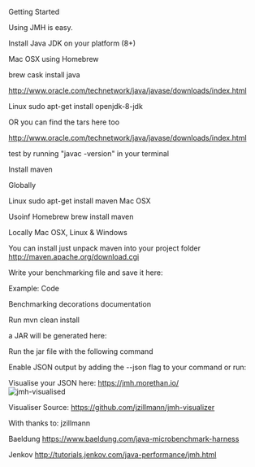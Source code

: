 Getting Started

Using JMH is easy.

Install Java JDK on your platform (8+)

Mac OSX
using Homebrew

brew cask install java
 
http://www.oracle.com/technetwork/java/javase/downloads/index.html

Linux
sudo apt-get install openjdk-8-jdk 

OR you can find the tars here too

http://www.oracle.com/technetwork/java/javase/downloads/index.html

test by running
"javac -version" in your terminal

Install maven

Globally

Linux
sudo apt-get install maven 
Mac OSX

Usoinf Homebrew
brew install maven

Locally
Mac OSX, Linux & Windows

You can install just unpack maven into your project folder
http://maven.apache.org/download.cgi 

Write your benchmarking file and save it here:

Example:
Code

Benchmarking decorations documentation

Run mvn clean install

a JAR will be generated here:

Run the jar file with the following command

Enable JSON output by adding the --json flag to your command or run:

Visualise your JSON here: https://jmh.morethan.io/  
![jmh-visualised](https://user-images.githubusercontent.com/17616211/45848770-a1291b00-bd27-11e8-8e7c-2d6a650c8fcf.png)

Visualiser Source: https://github.com/jzillmann/jmh-visualizer




With thanks to:
jzillmann

Baeldung
https://www.baeldung.com/java-microbenchmark-harness

Jenkov
http://tutorials.jenkov.com/java-performance/jmh.html 
